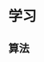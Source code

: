# 学习

## 算法
<LinkCard title="洛谷" link="https://www.luogu.com.cn/" desc="题还是很足的" />
<LinkCard title="Codeforces" link="https://codeforces.com/" desc="无需多言" />
<LinkCard title="LeetCode" link="https://leetcode.cn" desc="主要面向面试,题解质量不错" />
<LinkCard title="牛客网" link="https://ac.nowcoder.com/" desc="牛客多校" />
<LinkCard title="Atcoder" link="https://atcoder.jp/" desc="刷abc还是挺有收获的" />
<LinkCard title="VJudge" link="https://vjudge.net/" desc="支持多OJ,很方便" />
<div style="clear:both"></div>
